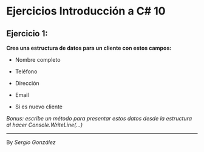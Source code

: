 # Ejercicios Introducción a C# 10 

## Ejercicio 1:

**Crea una estructura de datos para un cliente con estos campos:**

* Nombre completo

* Teléfono

* Dirección

* Email

* Si es nuevo cliente

_Bonus: escribe un método para presentar estos datos desde la estructura al hacer Console.WriteLine(...)_


---
By _Sergio González_